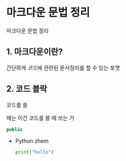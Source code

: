 # 마크다운 문법 정리

마크다운 문법 정리



## 1. 마크다운이란?

간단하게 *코드*에 관련된 문서정리를 할 수 있는 포맷



## 2. 코드 블락

코드를 쓸

때는 이건 코드를 쓸 때 쓰는 거

```java
public
```

- Python zhem

  ```python
  print("hello")
  ```

  





### 